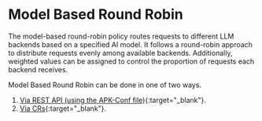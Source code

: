 # Model Based Round Robin

The model-based round-robin policy routes requests to different LLM backends based on a specified AI model. 
It follows a round-robin approach to distribute requests evenly among available backends. 
Additionally, weighted values can be assigned to control the proportion of requests each backend receives.

Model Based Round Robin can be done in one of two ways.

1. [Via REST API (using the APK-Conf file)](./model-based-round-robin-via-rest-api){:target="_blank"}.
2. [Via CRs](./model-based-round-robin-via-crs){:target="_blank"}.
